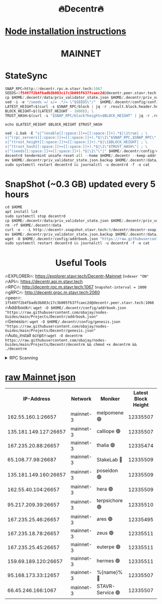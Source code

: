 <h1 align="center"> 🔥Decentr🔥</h1>

[Node installation instructions](https://github.com/obajay/nodes-Guides/tree/main/Projects/Decentr)
=
<h1 align="center"> MAINNET</h1>

# StateSync
```python
SNAP_RPC=http://decentr.rpc.m.stavr.tech:1067
SEEDS=1f5497f2b4f6adb3b803c17c3b005f637fcaec2d@decentr.peer.stavr.tech:1066
cp $HOME/.decentr/data/priv_validator_state.json $HOME/.decentr/priv_validator_state.json.backup
sed -i -e "/seeds =/ s/= .*/= \"$SEEDS\"/"  $HOME/.decentr/config/config.toml
LATEST_HEIGHT=$(curl -s $SNAP_RPC/block | jq -r .result.block.header.height); \
BLOCK_HEIGHT=$((LATEST_HEIGHT - 1000)); \
TRUST_HASH=$(curl -s "$SNAP_RPC/block?height=$BLOCK_HEIGHT" | jq -r .result.block_id.hash)

echo $LATEST_HEIGHT $BLOCK_HEIGHT $TRUST_HASH

sed -i.bak -E "s|^(enable[[:space:]]+=[[:space:]]+).*$|\1true| ; \
s|^(rpc_servers[[:space:]]+=[[:space:]]+).*$|\1\"$SNAP_RPC,$SNAP_RPC\"| ; \
s|^(trust_height[[:space:]]+=[[:space:]]+).*$|\1$BLOCK_HEIGHT| ; \
s|^(trust_hash[[:space:]]+=[[:space:]]+).*$|\1\"$TRUST_HASH\"| ; \
s|^(seeds[[:space:]]+=[[:space:]]+).*$|\1\"\"|" $HOME/.decentr/config/config.toml
decentrd tendermint unsafe-reset-all --home $HOME/.decentr --keep-addr-book
mv $HOME/.decentr/priv_validator_state.json.backup $HOME/.decentr/data/priv_validator_state.json
sudo systemctl restart decentrd && journalctl -u decentrd -f -o cat
```
# SnapShot (~0.3 GB) updated every 5 hours
```python
cd $HOME
apt install lz4
sudo systemctl stop decentrd
cp $HOME/.decentr/data/priv_validator_state.json $HOME/.decentr/priv_validator_state.json.backup
rm -rf $HOME/.decentr/data
curl -o - -L http://decentr.snapshot.stavr.tech:9/decentr/decentr-snap.tar.lz4 | lz4 -c -d - | tar -x -C $HOME/.decentr --strip-components 2
mv $HOME/.decentr/priv_validator_state.json.backup $HOME/.decentr/data/priv_validator_state.json
wget -O $HOME/.decentr/config/addrbook.json "https://raw.githubusercontent.com/obajay/nodes-Guides/main/Projects/Decentr/addrbook.json"
sudo systemctl restart decentrd && journalctl -u decentrd -f -o cat
```

 <h1 align="center"> Useful Tools</h1>

🔥EXPLORER🔥:     https://explorer.stavr.tech/Decentr-Mainnet        `Indexer "ON"` \
🔥API🔥:          https://decentr.api.m.stavr.tech \
🔥RPC🔥:          http://decentr.rpc.m.stavr.tech:1067              `Snapshot-interval = 1000` \
🔥gRPC🔥:         http://decentr.grpc.m.stavr.tech:2060 \
🔥peer🔥:         `1f5497f2b4f6adb3b803c17c3b005f637fcaec2d@decentr.peer.stavr.tech:1066` \
🔥Addrbook🔥:  `wget -O $HOME/.decentr/config/addrbook.json "https://raw.githubusercontent.com/obajay/nodes-Guides/main/Projects/Decentr/addrbook.json"` \
🔥Genesis🔥:  `wget -O $HOME/.decentr/config/genesis.json "https://raw.githubusercontent.com/obajay/nodes-Guides/main/Projects/Decentr/genesis.json"` \
🔥Auto_install script🔥:`wget -O decentrm https://raw.githubusercontent.com/obajay/nodes-Guides/main/Projects/Decentr/decentrm && chmod +x decentrm && ./decentrm`

<details>
<summary>RPC Scanning</summary>

<h2 align="center"> We scan nodes in real time every 4 hours. And we provide the final result of RPC endpoints.
We cannot influence the operation of these nodes in any way. </h2>


```python
If Voting Power is higher than 0 --> then the Node is a validator of the network and may be subject to attack and be a potential threat to the chain.
```
```python
We marked such validators with a red symbol
```

</details>

[raw Mainnet json](https://rpc-check.decentrm.stavr.tech/decentrm/rpc-decentrm-result.json)
=



<table><tr><th>IP-Address</th><th>Network</th><th>Moniker</th><th>Latest Block Height</th><th>Earliest Block Height</th><th>Catching Up</th><th>Tx Index</th><th>Voting Power</th><th>Scan Time</th></tr><tr><td>162.55.160.1:26657</td><td>mainnet-3</td><td>melpomene 🟢</td><td>12335507</td><td>1688950</td><td>False</td><td>on</td><td>0</td><td>2024-01-08T14:10:58.559406109UTC</td></tr><tr><td>135.181.149.127:26657</td><td>mainnet-3</td><td>calliope 🟢</td><td>12335507</td><td>1688950</td><td>False</td><td>on</td><td>0</td><td>2024-01-08T14:11:00.908004524UTC</td></tr><tr><td>167.235.20.88:26657</td><td>mainnet-3</td><td>thalia 🟢</td><td>12335474</td><td>1688950</td><td>False</td><td>on</td><td>0</td><td>2024-01-08T14:11:08.381659066UTC</td></tr><tr><td>65.108.77.98:26687</td><td>mainnet-3</td><td>StakeLab 🔴</td><td>12335509</td><td>1688950</td><td>False</td><td>on</td><td>5426364</td><td>2024-01-08T14:11:08.719935512UTC</td></tr><tr><td>135.181.149.160:26657</td><td>mainnet-3</td><td>poseidon 🟢</td><td>12335509</td><td>1688950</td><td>False</td><td>on</td><td>0</td><td>2024-01-08T14:11:11.494726608UTC</td></tr><tr><td>162.55.40.104:26657</td><td>mainnet-3</td><td>hera 🟢</td><td>12335509</td><td>1688950</td><td>False</td><td>on</td><td>0</td><td>2024-01-08T14:11:13.901195498UTC</td></tr><tr><td>95.217.209.39:26657</td><td>mainnet-3</td><td>terpsichore 🟢</td><td>12335510</td><td>1688950</td><td>False</td><td>on</td><td>0</td><td>2024-01-08T14:11:16.314114348UTC</td></tr><tr><td>167.235.25.46:26657</td><td>mainnet-3</td><td>ares 🟢</td><td>12335495</td><td>1688950</td><td>False</td><td>on</td><td>0</td><td>2024-01-08T14:11:18.662886752UTC</td></tr><tr><td>167.235.18.78:26657</td><td>mainnet-3</td><td>zeus 🟢</td><td>12335511</td><td>1688950</td><td>False</td><td>on</td><td>0</td><td>2024-01-08T14:11:20.998367154UTC</td></tr><tr><td>167.235.25.45:26657</td><td>mainnet-3</td><td>euterpe 🟢</td><td>12335511</td><td>1688950</td><td>False</td><td>on</td><td>0</td><td>2024-01-08T14:11:23.276346536UTC</td></tr><tr><td>159.69.189.120:26657</td><td>mainnet-3</td><td>hermes 🟢</td><td>12335511</td><td>1688950</td><td>False</td><td>on</td><td>0</td><td>2024-01-08T14:11:25.606020949UTC</td></tr><tr><td>95.168.173.33:12657</td><td>mainnet-3</td><td>%{name}% 🔴</td><td>12335507</td><td>8964001</td><td>False</td><td>on</td><td>4174353</td><td>2024-01-08T14:11:01.969421594UTC</td></tr><tr><td>66.45.246.166:1067</td><td>mainnet-3</td><td>STAVR-Service 🟢</td><td>12335507</td><td>12333001</td><td>False</td><td>on</td><td>0</td><td>2024-01-08T14:11:01.486611254UTC</td></tr></table>